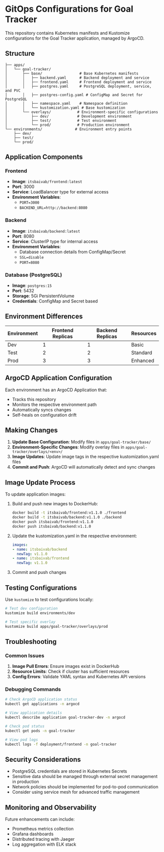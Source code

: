 # GitOps Configurations for Goal Tracker

This repository contains Kubernetes manifests and Kustomize configurations for the Goal Tracker application, managed by ArgoCD.

## Structure

```
├── apps/
│   └── goal-tracker/
│       ├── base/                 # Base Kubernetes manifests
│       │   ├── backend.yaml      # Backend deployment and service
│       │   ├── frontend.yaml     # Frontend deployment and service
│       │   ├── postgres.yaml     # PostgreSQL deployment, service, and PVC
│       │   ├── postgres-config.yaml # ConfigMap and Secret for PostgreSQL
│       │   ├── namespace.yaml    # Namespace definition
│       │   └── kustomization.yaml # Base kustomization
│       └── overlays/            # Environment-specific configurations
│           ├── dev/             # Development environment
│           ├── test/            # Test environment
│           └── prod/            # Production environment
└── environments/               # Environment entry points
    ├── dev/
    ├── test/
    └── prod/
```

## Application Components

### Frontend
- **Image**: `itsbaivab/frontend:latest`
- **Port**: 3000
- **Service**: LoadBalancer type for external access
- **Environment Variables**: 
  - `PORT=3000`
  - `BACKEND_URL=http://backend:8080`

### Backend
- **Image**: `itsbaivab/backend:latest`
- **Port**: 8080
- **Service**: ClusterIP type for internal access
- **Environment Variables**:
  - Database connection details from ConfigMap/Secret
  - `SSL=disable`
  - `PORT=8080`

### Database (PostgreSQL)
- **Image**: `postgres:15`
- **Port**: 5432
- **Storage**: 5Gi PersistentVolume
- **Credentials**: ConfigMap and Secret based

## Environment Differences

| Environment | Frontend Replicas | Backend Replicas | Resources |
|-------------|-------------------|------------------|-----------|
| Dev         | 1                 | 1                | Basic     |
| Test        | 2                 | 2                | Standard  |
| Prod        | 3                 | 3                | Enhanced  |

## ArgoCD Application Configuration

Each environment has an ArgoCD Application that:
- Tracks this repository
- Monitors the respective environment path
- Automatically syncs changes
- Self-heals on configuration drift

## Making Changes

1. **Update Base Configuration**: Modify files in `apps/goal-tracker/base/`
2. **Environment-Specific Changes**: Modify overlay files in `apps/goal-tracker/overlays/<env>/`
3. **Image Updates**: Update image tags in the respective kustomization.yaml files
4. **Commit and Push**: ArgoCD will automatically detect and sync changes

## Image Update Process

To update application images:

1. Build and push new images to DockerHub:
   ```bash
   docker build -t itsbaivab/frontend:v1.1.0 ./frontend
   docker build -t itsbaivab/backend:v1.1.0 ./backend
   docker push itsbaivab/frontend:v1.1.0
   docker push itsbaivab/backend:v1.1.0
   ```

2. Update the kustomization.yaml in the respective environment:
   ```yaml
   images:
   - name: itsbaivab/backend
     newTag: v1.1.0
   - name: itsbaivab/frontend
     newTag: v1.1.0
   ```

3. Commit and push changes

## Testing Configurations

Use `kustomize` to test configurations locally:

```bash
# Test dev configuration
kustomize build environments/dev

# Test specific overlay
kustomize build apps/goal-tracker/overlays/prod
```

## Troubleshooting

### Common Issues

1. **Image Pull Errors**: Ensure images exist in DockerHub
2. **Resource Limits**: Check if cluster has sufficient resources
3. **Config Errors**: Validate YAML syntax and Kubernetes API versions

### Debugging Commands

```bash
# Check ArgoCD application status
kubectl get applications -n argocd

# View application details
kubectl describe application goal-tracker-dev -n argocd

# Check pod status
kubectl get pods -n goal-tracker

# View pod logs
kubectl logs -f deployment/frontend -n goal-tracker
```

## Security Considerations

- PostgreSQL credentials are stored in Kubernetes Secrets
- Sensitive data should be managed through external secret management in production
- Network policies should be implemented for pod-to-pod communication
- Consider using service mesh for advanced traffic management

## Monitoring and Observability

Future enhancements can include:
- Prometheus metrics collection
- Grafana dashboards
- Distributed tracing with Jaeger
- Log aggregation with ELK stack
